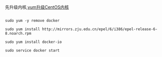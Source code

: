 先升级内核,[yum升级CentOS内核](../linux/yum升级CentOS内核.md)
```shell

sudo yum -y remove docker

sudo yum install http://mirrors.zju.edu.cn/epel/6/i386/epel-release-6-8.noarch.rpm

sudo yum install docker-io

sudo service docker start
```
